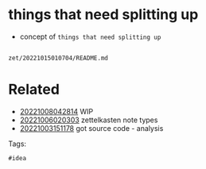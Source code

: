# things that need splitting up

- concept of `things that need splitting up`

```
```

` zet/20221015010704/README.md `

# Related

- [20221008042814](/zet/20221008042814/README.md) WIP
- [20221006020303](/zet/20221006020303/README.md) zettelkasten note types
- [20221003151178](/zet/20221003151178/README.md) got source code - analysis

Tags:

    #idea

